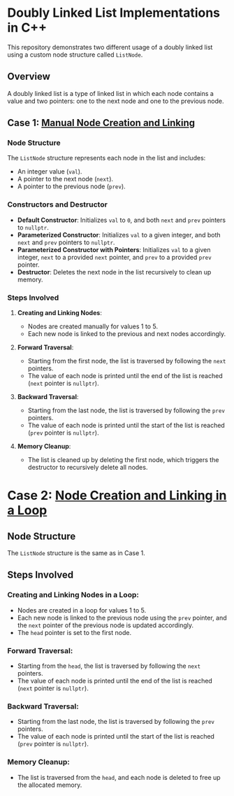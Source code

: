 # Doubly Linked List Implementations in C++

This repository demonstrates two different usage of a doubly linked list using a custom node structure called `ListNode`.

## Overview

A doubly linked list is a type of linked list in which each node contains a value and two pointers: one to the next node and one to the previous node.

## Case 1: [Manual Node Creation and Linking](https://github.com/nitishhsinghhh/Tips-and-Tricks-for-Programming-using-Cpp/blob/main/STL/Containers%20/Sequence_containers/List/UseCase1/LinkedList_V1.0.cpp)

### Node Structure

The `ListNode` structure represents each node in the list and includes:
- An integer value (`val`).
- A pointer to the next node (`next`).
- A pointer to the previous node (`prev`).

### Constructors and Destructor

- **Default Constructor**: Initializes `val` to `0`, and both `next` and `prev` pointers to `nullptr`.
- **Parameterized Constructor**: Initializes `val` to a given integer, and both `next` and `prev` pointers to `nullptr`.
- **Parameterized Constructor with Pointers**: Initializes `val` to a given integer, `next` to a provided `next` pointer, and `prev` to a provided `prev` pointer.
- **Destructor**: Deletes the next node in the list recursively to clean up memory.

### Steps Involved

1. **Creating and Linking Nodes**:
   - Nodes are created manually for values 1 to 5.
   - Each new node is linked to the previous and next nodes accordingly.

2. **Forward Traversal**:
   - Starting from the first node, the list is traversed by following the `next` pointers.
   - The value of each node is printed until the end of the list is reached (`next` pointer is `nullptr`).

3. **Backward Traversal**:
   - Starting from the last node, the list is traversed by following the `prev` pointers.
   - The value of each node is printed until the start of the list is reached (`prev` pointer is `nullptr`).

4. **Memory Cleanup**:
   - The list is cleaned up by deleting the first node, which triggers the destructor to recursively delete all nodes.


# Case 2: [Node Creation and Linking in a Loop](https://github.com/nitishhsinghhh/Tips-and-Tricks-for-Programming-using-Cpp/blob/main/STL/Containers%20/Sequence_containers/List/UseCase1/LinkedList_V1.1.cpp)

## Node Structure
The `ListNode` structure is the same as in Case 1.

## Steps Involved

### Creating and Linking Nodes in a Loop:
- Nodes are created in a loop for values 1 to 5.
- Each new node is linked to the previous node using the `prev` pointer, and the `next` pointer of the previous node is updated accordingly.
- The `head` pointer is set to the first node.

### Forward Traversal:
- Starting from the `head`, the list is traversed by following the `next` pointers.
- The value of each node is printed until the end of the list is reached (`next` pointer is `nullptr`).

### Backward Traversal:
- Starting from the last node, the list is traversed by following the `prev` pointers.
- The value of each node is printed until the start of the list is reached (`prev` pointer is `nullptr`).

### Memory Cleanup:
- The list is traversed from the `head`, and each node is deleted to free up the allocated memory.
